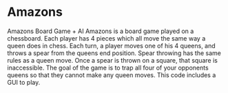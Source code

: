 # Amazons
Amazons Board Game + AI
Amazons is a board game played on a chessboard. Each player has 4 pieces which all move the same way a queen does in chess. Each turn, a player moves one of his 4 queens, and throws a spear from the queens end position. Spear throwing has the same rules as a queen move. Once a spear is thrown on a square, that square is inaccessible. The goal of the game is to trap all four of your opponents queens so that they cannot make any queen moves. This code includes a GUI to play.
